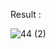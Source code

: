 Result :

![44 (2)](https://github.com/HananeKheirandish/Assignment-44/assets/76804160/30500c21-3a55-4327-9ef5-95c88c69512b)



